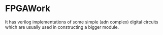 # FPGAWork
It has verilog implementations of some simple (adn complex) digital circuits which are usually used in constructing a bigger module.
